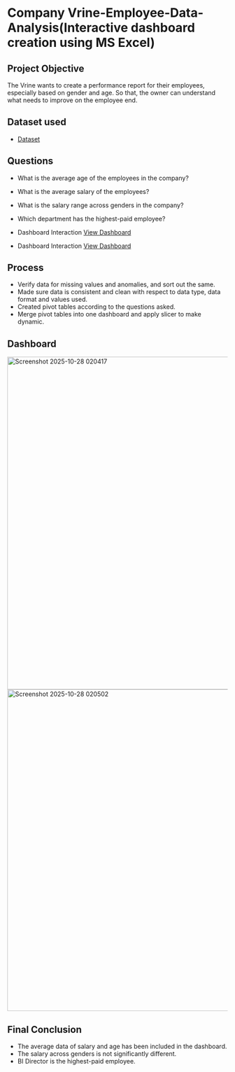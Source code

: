 # Company Vrine-Employee-Data-Analysis(Interactive dashboard creation using MS Excel)
## Project Objective
The Vrine wants to create a performance report for their employees, especially based on gender and age. So that, the owner can understand what needs to improve on the employee end.

## Dataset used
- <a href="https://github.com/afrina00-cyber/Data-Analysis-Dashboard/blob/main/Excel%20Project.xlsx">Dataset</a>

## Questions
- What is the average age of the employees in the company?
- What is the average salary of the employees?
- What is the salary range across genders in the company? 
- Which department has the highest-paid employee?
  
- Dashboard Interaction <a href="https://github.com/afrina00-cyber/Data-Analysis-Dashboard/blob/main/Screenshot%202025-10-28%20020417.png">View Dashboard</a>
- Dashboard Interaction <a href="https://github.com/afrina00-cyber/Data-Analysis-Dashboard/blob/main/Screenshot%202025-10-28%20020502.png">View Dashboard</a>

## Process
- Verify data for missing values and anomalies, and sort out the same.
- Made sure data is consistent and clean with respect to data type, data format and values used.
- Created pivot tables according to the questions asked.
- Merge pivot tables into one dashboard and apply slicer to make dynamic.  

## Dashboard
<img width="1896" height="760" alt="Screenshot 2025-10-28 020417" src="https://github.com/user-attachments/assets/b1adece7-406b-4f2d-9453-08378b886264" />
<img width="1841" height="735" alt="Screenshot 2025-10-28 020502" src="https://github.com/user-attachments/assets/7aabad45-c629-4f34-b7b3-b9b9a8e15f86" />

## Final Conclusion
- The average data of salary and age has been included in the dashboard.
- The salary across genders is not significantly different.
- BI Director is the highest-paid employee.
